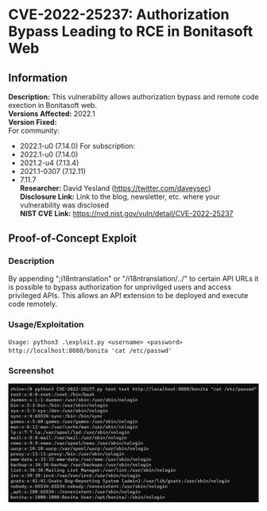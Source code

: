 # CVE-2022-25237: Authorization Bypass Leading to RCE in Bonitasoft Web

## Information
**Description:** This vulnerability allows authorization bypass and remote code exection in Bonitasoft web.  
**Versions Affected:** 2022.1  
**Version Fixed:**  
For community:
- 2022.1-u0 (7.14.0)
For subscription:
- 2022.1-u0 (7.14.0)
- 2021.2-u4 (7.13.4)
- 2021.1-0307 (7.12.11)
- 7.11.7  
**Researcher:** David Yesland (https://twitter.com/daveysec)  
**Disclosure Link:** Link to the blog, newsletter, etc. where your vulnerability was disclosed  
**NIST CVE Link:** https://nvd.nist.gov/vuln/detail/CVE-2022-25237  

## Proof-of-Concept Exploit
### Description
By appending ";i18ntranslation" or "/i18ntranslation/../" to certain API URLs it is possible to bypass authorization for unprivilged users and access privileged APIs. This allows an API extension to be deployed and execute code remotely.  

### Usage/Exploitation
`Usage: python3 .\exploit.py <username> <password> http://localhost:8080/bonita 'cat /etc/passwd'`  

### Screenshot
![Alt-text that shows up on hover](poc_image.png)